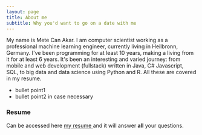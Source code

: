 ```yaml
---
layout: page
title: About me
subtitle: Why you'd want to go on a date with me
---
```


My name is Mete Can Akar. I am computer scientist working as a professional machine learning engineer, currently living in Heilbronn, Germany. I've been programming for at least 10 years, making a living from it for at least 6 years. It's been an interesting and varied journey: from mobile and web development (fullstack) written in Java, C# Javascript, SQL, to big data and data science using Python and R. All these are covered in my resume.



- bullet point1
- bullet point2 in case necessary


### Resume

Can be accessed here [my resume ](https://de.linkedin.com/in/metecanakar) and it will answer **all** your questions.
